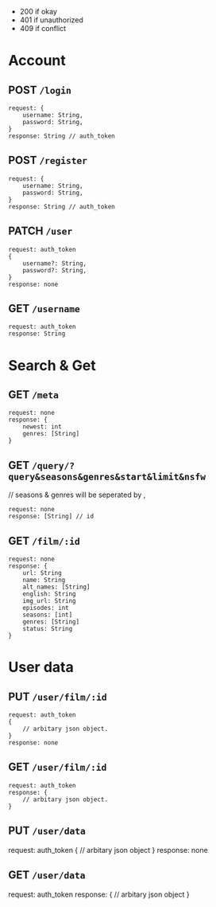 - 200 if okay
- 401 if unauthorized
- 409 if conflict

# Account

## POST `/login`
```
request: {
    username: String,
    password: String,
}
response: String // auth_token
```

## POST `/register`
```
request: {
    username: String,
    password: String,
}
response: String // auth_token
```

## PATCH `/user`
```
request: auth_token
{
    username?: String,
    password?: String,
}
response: none
```

## GET `/username`
```
request: auth_token
response: String
```

# Search & Get

## GET `/meta`
```
request: none
response: {
    newest: int
    genres: [String]
}
```

## GET `/query/?query&seasons&genres&start&limit&nsfw`
// seasons & genres will be seperated by ,
```
request: none
response: [String] // id
```

## GET `/film/:id`
```
request: none
response: {
    url: String
    name: String
    alt_names: [String]
    english: String
    img_url: String
    episodes: int
    seasons: [int]
    genres: [String]
    status: String
}
```

# User data

## PUT `/user/film/:id`
```
request: auth_token
{
    // arbitary json object.
}
response: none
```

## GET `/user/film/:id`
```
request: auth_token
response: {
    // arbitary json object.
}
```

## PUT `/user/data`
request: auth_token
{
    // arbitary json object
}
response: none

## GET `/user/data`
request: auth_token
response: {
    // arbitary json object
}
